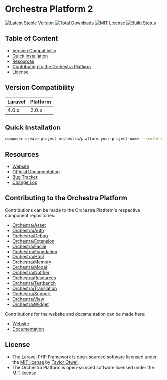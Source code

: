 # Orchestra Platform 2

[![Latest Stable Version](https://img.shields.io/github/release/orchestral/platform.svg?style=flat)](https://packagist.org/packages/orchestra/platform)
[![Total Downloads](https://img.shields.io/packagist/dt/orchestra/platform.svg?style=flat)](https://packagist.org/packages/orchestra/platform)
[![MIT License](https://img.shields.io/packagist/l/orchestra/platform.svg?style=flat)](https://packagist.org/packages/orchestra/platform)
[![Build Status](https://img.shields.io/travis/orchestral/platform/2.1.svg?style=flat)](https://travis-ci.org/orchestral/platform)


## Table of Content

* [Version Compatibility](#version-compatibility)
* [Quick Installation](#quick-installation)
* [Resources](#resources)
* [Contributing to the Orchestra Platform](#contributing-to-the-orchestra-platform)
* [License](#license)

## Version Compatibility

Laravel    | Platform
:----------|:----------
 4.0.x     | 2.0.x

## Quick Installation

```bash
composer create-project orchestra/platform your-project-name --prefer-dist
```

## Resources

* [Website](http://orchestraplatform.com)
* [Official Documentation](http://orchestraplatform.com/docs/latest/)
* [Bug Tracker](https://github.com/orchestral/platform/issues)
* [Change Log](http://orchestraplatform.com/docs/latest/changes/)

## Contributing to the Orchestra Platform

Contributions can be made to the Orchestra Platform's respective component repositories:

* [Orchestra\Asset](https://github.com/orchestral/asset)
* [Orchestra\Auth](https://github.com/orchestral/auth)
* [Orchestra\Debug](https://github.com/orchestral/debug)
* [Orchestra\Extension](https://github.com/orchestral/extension)
* [Orchestra\Facile](https://github.com/orchestral/facile)
* [Orchestra\Foundation](https://github.com/orchestral/foundation)
* [Orchestra\Html](https://github.com/orchestral/html)
* [Orchestra\Memory](https://github.com/orchestral/memory)
* [Orchestra\Model](https://github.com/orchestral/model)
* [Orchestra\Notifier](https://github.com/orchestral/notifier)
* [Orchestra\Resources](https://github.com/orchestral/resources)
* [Orchestra\Testbench](https://github.com/orchestral/testbench)
* [Orchestra\Translation](https://github.com/orchestral/translation)
* [Orchestra\Support](https://github.com/orchestral/support)
* [Orchestra\View](https://github.com/orchestral/view)
* [Orchestra\Widget](https://github.com/orchestral/widget)

Contributions for the website and documentation can be made here:

* [Website](https://github.com/orchestral/orchestraplatform.com)
* [Documentation](https://github.com/orchestral/docs)

## License

* The Laravel PHP Framework is open-sourced software licensed under the [MIT license](http://opensource.org/licenses/MIT) by [Taylor Otwell](https://github.com/taylorotwell)
* The Orchestra Platform is open-sourced software licensed under the [MIT license](http://opensource.org/licenses/MIT)
